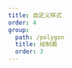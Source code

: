 ```yaml
---
title: 自定义样式
order: 4
group:
  path: /polygon
  title: 绘制面
  order: 3
---
```


<code src="./style.tsx" compact="true" defaultShowCode="true"></code>
